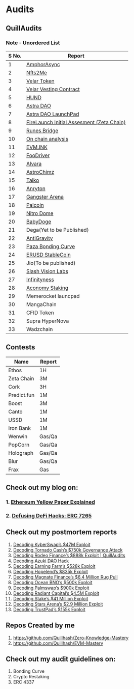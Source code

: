 # Audits

## QuillAudits
### Note - Unordered List
| S No.| Report| 
|---	 |---	   |
|  1 	 |  [AmphorAsync](https://docs.google.com/document/d/1j_V9j-cvTW4bD-8_01fhWbe0CDyT2MNrosWFniYFUTw/edit)|
|  2 	 |  [Nfts2Me](https://github.com/Quillhash/QuillAudit_Reports/blob/master/NFTs2ME%20Smart%20Contract%20Audit%20Report%20-%20QuillAudits.pdf)|
|  3 	 |  [Velar Token](https://github.com/Quillhash/QuillAudit_Reports/blob/master/Velar%20token%20Contract%20Audit%20Report%20-%20QuillAudits.pdf)
|  4   |  [Velar Vesting Contract](https://github.com/Quillhash/QuillAudit_Reports/blob/master/Velar%20Vesting%20Wallet%20Cliff%20Audit%20Report-QuillAudits.pdf)|
|  5   |  [HUND](https://github.com/Quillhash/QuillAudit_Reports/blob/master/HUND%20Smart%20Contract%20Audit%20Report%20-%20QuillAudits.pdf)|
|  6   |  [Astra DAO](https://github.com/Quillhash/QuillAudit_Reports/blob/master/AstraDAO%20Smart%20Contract%20Audit%20Report%20-%20QuillAudits.pdf)|
|  7   |  [Astra DAO LaunchPad](https://github.com/Quillhash/QuillAudit_Reports/blob/master/Astra%20DAO%20LaunchPad%20Contracts%20Audit%20Report%20-%20QuillAudits.pdf)|
|  8   |  [FireLaunch Initial Assesment (Zeta Chain)](https://github.com/Quillhash/QuillAudit_Reports/blob/master/Lite%20Technical%20Due%20Diligence/FireLaunch%20Lite%20Technical%20Assessment%20Report-%20QuillAudits.pdf)|
|  9   |  [Runes Bridge](https://github.com/Quillhash/QuillAudit_Reports/blob/master/Lite%20Technical%20Due%20Diligence/RunesBridge%20Lite%20Technical%20Assessment%20Report%20-%20QuillAudits.pdf)|
|  10  |  [On chain analysis](https://github.com/Quillhash/QuillAudit_Reports/blob/master/Audit%20Forensics/UTR%20Report-QuillAudits.pdf)|
|  11  |  [EVM.INK](https://github.com/Quillhash/QuillAudit_Reports/blob/master/EVM.INK%20Smart%20Contract%20Audit%20Report%20-%20QuillAudits.pdf)|
|  12  |  [FooDriver](https://github.com/Quillhash/QuillAudit_Reports/blob/master/FooDriver%20Smart%20Contract%20Audit%20Report%20-%20QuillAudits.pdf)|
|  13  |  [Alvara](https://github.com/Quillhash/QuillAudit_Reports/blob/master/Alvara%20Smart%20Contracts%20Audit%20Report%20-%20QuillAudits.pdf)|
|  14  |  [AstroChimz](https://github.com/Quillhash/QuillAudit_Reports/blob/master/AstroChimz%20Scenes%20Smart%20Contract%20Audit%20Report%20-%20QuillAudits.pdf)|
|  15  |  [Taiko](https://github.com/Quillhash/QuillAudit_Reports/blob/master/Taiko%20Smart%20Contracts%20Audit%20Report%20-%20QuillAudits.pdf)|
|  16  |  [Anryton](https://github.com/Quillhash/QuillAudit_Reports/blob/master/Anryton%20Smart%20Contract%20Audit%20Report%20-%20QuillAudits.pdf)|
|  17  |  [Gangster Arena](https://github.com/Quillhash/QuillAudit_Reports/blob/master/Gangster%20Arena%20Smart%20Contracts%20Audit%20Report%20-%20QuillAudits.pdf)|
|  18  |  [Palcoin](https://github.com/Quillhash/QuillAudit_Reports/blob/master/Palcoin%20Smart%20Contract%20Audit%20Report%20-%20QuillAudits.pdf)|
|  19  |  [Nitro Dome](https://github.com/Quillhash/QuillAudit_Reports/blob/master/NitroDome%20Smart%20Contract%20Audit%20Report%20-%20QuillAudits.pdf)|
|  20  |  [BabyDoge](https://github.com/Quillhash/QuillAudit_Reports/blob/master/BabyDoge_Deflationary_Swap%2C_MultiToken_Burn_Smart_Contract_Audit.pdf)|        
|  21  |  Dega(Yet to be Published)|
|  22  |  [AntiGravity](https://github.com/Quillhash/QuillAudit_Reports/blob/master/AntiGravity%20Smart%20Contract%20Audit%20Report%20-%20QuillAudits.pdf)|
|  23  |  [Paza Bonding Curve](https://github.com/Quillhash/QuillAudit_Reports/blob/master/ISPZ%20-%20Bonding%20Curve%20Audit%20Report%20-%20QuillAudits.pdf)|
|  24  |  [ERUSD StableCoin](https://github.com/Quillhash/QuillAudit_Reports/blob/master/ERUSD%20Smart%20Contract%20Audit%20Report%20-%20QuillAudits.pdf)|
|  25  |  Jio(To be published) |
|  26  |  [Slash Vision Labs](https://github.com/Quillhash/QuillAudit_Reports/blob/master/SlashVisionLabs%20Smart%20Contract%20Audit%20Report%20-%20QuillAudits.pdf)|
|  27  |  [Infinityness](https://github.com/Quillhash/QuillAudit_Reports/blob/master/Headstarter%20Smart%20Contract%20Audit%20Report%20-%20QuillAudits.pdf)|
|  28  |  [Aconomy Staking](https://github.com/Quillhash/QuillAudit_Reports/blob/master/Aconomy%20(StakingYield)%20Contract%20Audit%20Report%20-%20QuillAudits.pdf)|
|  29  |  Memerocket launcpad | 
|  30  |  MangaChain |
|  31  |  CFID Token | 
|  32  |  Supra HyperNova|
|  33  | Wadzchain | 


## Contests
| Name | Report| 
|---	 |---	   |
| Ethos | 1H |
| Zeta Chain|  3M | 
| Cork | 3H |
| Predict.fun|1M| 
| Boost | 3M | 
| Canto | 1M |      
| USSD  | 1M |
| Iron Bank|1M|
| Wenwin  | Gas/Qa |  
| PopCorn | Gas/Qa |  
| Holograph | Gas/Qa|  
| Blur  | Gas/Qa |   
| Frax  | Gas |  


## Check out my blog on: 
### 1. [Ethereum Yellow Paper Explained](https://pheonix244001.substack.com/p/ethereum-yellow-paper-explained)
### 2. [Defusing DeFi Hacks: ERC 7265](https://docs.google.com/document/d/1fr3nUsX43ccfgOahT9f5JK4e11sj0kUDzoIoGfrP2Ls/edit?usp=sharing)


## Check out my postmortem reports 
 1. [Decoding KyberSwap’s $47M Exploit](https://www.quillaudits.com/blog/hack-analysis/kyberswap-hack)
 2. [Decoding Tornado Cash’s $750k Governance Attack](https://docs.google.com/document/d/1X-woUd3fAPnAiLKJgo0_2UTvNsRXj-i427H95duPE1g/edit?usp=sharing)
 3. [Decoding Rodeo Finance’s $888k Exploit | QuillAudits](https://docs.google.com/document/d/1m1S8a6ngocsS9QaIPaxjeAYILOZJ-v07OSOEGXKiCDw/edit?usp=sharing)
 4. [Decoding Azuki DAO Hack](https://www.quillaudits.com/blog/hack-analysis/azuki-dao-hack)
 5. [Decoding Earning Farm’s $528k Exploit](https://www.quillaudits.com/blog/hack-analysis/earning-farm-exploit)
 6. [Decoding Hopelend’s $835k Exploit](https://quillaudits.medium.com/decoding-hopelends-835k-exploit-d99814075bf1)
 7. [Decoding Magnate Finance’s $6.4 Million Rug Pull](https://www.quillaudits.com/blog/hack-analysis/magnate-finance-rug-pull)
 8. [Decoding Ocean BNO’s $500k Exploit](https://docs.google.com/document/d/1n3cK9tgrKeXUNfzksxZxabHQAQ-3z6A5_KzCLp99Q4s/edit?usp=sharing)
 9. [Decoding Palmswap’s $900k Exploit](https://www.quillaudits.com/blog/hack-analysis/palmswap-900k-exploit)
 10. [Decoding Radiant Capital’s $4.5M Exploit](https://docs.google.com/document/d/1B6HG7IJkHHZasRLNBY-AFe_QpYdYUB1C-CQOQTWDcKw/edit?usp=sharing)
 11. [Decoding Stake’s $41 Million Exploit ](https://www.quillaudits.com/blog/hack-analysis/stake-41-million-exploit)
 12. [Decoding Stars Arena’s $2.9 Million Exploit](https://docs.google.com/document/d/1ptCoDoK1TfQ9cJqeg28GsClN9oInuhPsJLyY3GSvCjk/edit?usp=sharing)
 13. [Decoding TrustPad’s $155k Exploit](https://www.quillaudits.com/blog/hack-analysis/trustpad-exploit)

## Repos Created by me 
1. https://github.com/Quillhash/Zero-Knowledge-Mastery
2. https://github.com/Quillhash/EVM-Mastery


## Check out my audit guidelines on:
1. Bonding Curve
2. Crypto Restaking
3. ERC 4337
